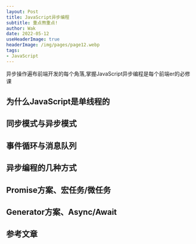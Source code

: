 ```yaml
---
layout: Post  
title: JavaScript异步编程   
subtitle: 重点熬重点!  
author: Wak  
date: 2022-05-12  
useHeaderImage: true  
headerImage: /img/pages/page12.webp  
tags:
- JavaScript
---
```

异步操作遍布前端开发的每个角落,掌握JavaScript异步编程是每个前端er的必修课

## 为什么JavaScript是单线程的





[//]: # (![1]&#40;../.vuepress/public/img/article/netModel.png&#41;)

## 同步模式与异步模式



## 事件循环与消息队列



## 异步编程的几种方式


## Promise方案、宏任务/微任务

## Generator方案、Async/Await





## 参考文章
[^1]:周阳编著,数学的起源与发展,现代出版社,2013.03,第17页

[^3]:[浅谈http协议（三）：HTTP 报文及其结构](https://segmentfault.com/a/1190000019788537)  



